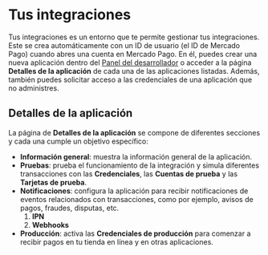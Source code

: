 # Tus integraciones

Tus integraciones es un entorno que te permite gestionar tus integraciones. Este se crea automáticamente con un ID de usuario (el ID de Mercado Pago) cuando abres una cuenta en Mercado Pago. En él, puedes crear una nueva aplicación dentro del [Panel del desarrollador](/developers/panel/app) o acceder a la página **Detalles de la aplicación** de cada una de las aplicaciones listadas. Además, también puedes solicitar acceso a las credenciales de una aplicación que no administres.


## Detalles de la aplicación

La página de **Detalles de la aplicación** se compone de diferentes secciones y cada una cumple un objetivo específico:
* **Información general**: muestra la información general de la aplicación.
* **Pruebas**: prueba el funcionamiento de la integración y simula diferentes transacciones con las **Credenciales**, las **Cuentas de prueba** y las **Tarjetas de prueba**.
* **Notificaciones**: configura la aplicación para recibir notificaciones de eventos relacionados con transacciones, como por ejemplo, avisos de pagos, fraudes, disputas, etc.
    1. **IPN**
    2. **Webhooks**
* **Producción**: activa las **Credenciales de producción** para comenzar a recibir pagos en tu tienda en línea y en otras aplicaciones.